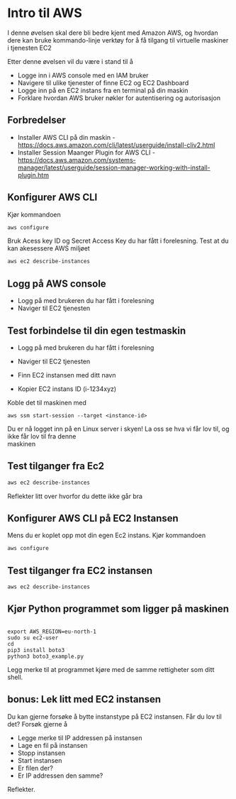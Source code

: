# Intro til AWS

I denne øvelsen skal dere bli bedre kjent med Amazon AWS, og hvordan dere kan bruke kommando-linje
verktøy for å få tilgang til virtuelle maskiner i tjenesten EC2

Etter denne øvelsen vil du være i stand til å 

- Logge inn i AWS console med en IAM bruker 
- Navigere til ulike tjenester of finne EC2 og EC2 Dashboard 
- Logge inn på en EC2 instans fra en terminal på din maskin
- Forklare hvordan AWS bruker nøkler for autentisering og autorisasjon


## Forbredelser

* Installer AWS CLI på din maskin - <https://docs.aws.amazon.com/cli/latest/userguide/install-cliv2.html>
* Installer Session Maanger Plugin for AWS CLI - <https://docs.aws.amazon.com/systems-manager/latest/userguide/session-manager-working-with-install-plugin.htm>

## Konfigurer AWS CLI

Kjør kommandoen 

```bash
aws configure
```

Bruk Acess key ID og Secret Access Key du har fått i forelesning. Test at du kan akesessere AWS miljøet 

```bash
aws ec2 describe-instances
```

## Logg på AWS console

* Logg på med brukeren du har fått i forelesning 
* Naviger til EC2 tjenesten

## Test forbindelse til din egen testmaskin 

* Logg på med brukeren du har fått i forelesning 
* Naviger til EC2 tjenesten

* Finn EC2 instansen med ditt navn 
* Kopier EC2 instans ID (i-1234xyz)

Koble det til maskinen med 

```hcl-terraform
aws ssm start-session --target <instance-id>
```

Du er nå logget inn på en Linux server i skyen! La oss se hva vi får lov til, og ikke får lov til fra denne  
maskinen 

## Test tilganger fra Ec2

```bash
aws ec2 describe-instances
```

Reflekter litt over hvorfor du dette ikke går bra 


## Konfigurer AWS CLI på EC2 Instansen

Mens du er koplet opp mot din egen Ec2 instans. Kjør kommandoen 

```bash
aws configure
```

## Test tilganger fra EC2 instansen

```bash
aws ec2 describe-instances
```

## Kjør Python programmet som ligger på maskinen 


```hcl-terraform

export AWS_REGION=eu-north-1
sudo su ec2-user
cd
pip3 install boto3
python3 boto3_example.py
```

Legg merke til at programmet kjøre med de samme rettigheter som ditt shell. 


## bonus: Lek litt med EC2 instansen
Du kan gjerne forsøke å bytte instanstype på EC2 instansen. Får du lov til det? Forsøk gjerne å 

- Legge merke til IP addressen på instansen 
- Lage en fil på instansen
- Stopp instansen
- Start instansen 
- Er filen der? 
- Er IP addressen den samme? 

Reflekter.

